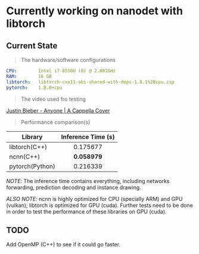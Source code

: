 # Currently working on nanodet with libtorch

## Current State

> The hardware/software configurations

```yaml
CPU:		Intel i7-8550U (8) @ 2.001GHz
RAM:		16 GB
libtorch:	libtorch-cxx11-abi-shared-with-deps-1.8.1%2Bcpu.zip
pytorch:	1.8.0+cpu
```

> The video used fro testing

[Justin Bieber - Anyone | A Cappella Cover](https://www.youtube.com/watch?v=1LhxU6eTCWE)

> Performance comparison(s)

| Library            | Inference Time (s)           |
| ------------------ |:----------------------------:|
| libtorch(C++)      | 0.175677                     |
| ncnn(C++)          | **0.058979**                     |
| pytorch(Python)    | 0.216339                     |

*NOTE*: The inference time contains everything, including networks forwarding,  prediction decoding and instance drawing.

*ALSO NOTE*: ncnn is highly optimized for CPU (specially ARM) and GPU (vulkan); libtorch is optimized for GPU (cuda). Further tests need to be done in order to test the performance of these libraries on GPU (cuda).

## TODO

Add OpenMP (C++) to see if it could go faster.
